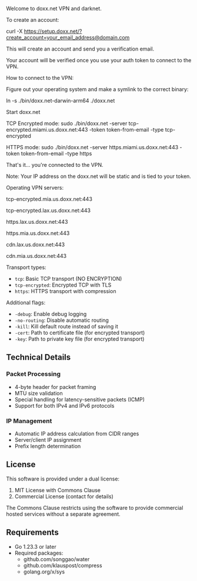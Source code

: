 Welcome to doxx.net VPN and darknet.

To create an account:

curl -X https://setup.doxx.net/?create_account=your_email_address@domain.com

This will create an account and send you a verification email.

Your account will be verified once you use your auth token to connect to the VPN.

How to connect to the VPN:

Figure out your operating system and make a symlink to the correct binary:

ln -s ./bin/doxx.net-darwin-arm64 ./doxx.net

Start doxx.net

TCP Encrypted mode: 
sudo ./bin/doxx.net -server tcp-encrypted.miami.us.doxx.net:443 -token token-from-email -type tcp-encrypted

HTTPS mode:
sudo ./bin/doxx.net -server https.miami.us.doxx.net:443 -token token-from-email -type https

That's it... you're connected to the VPN.

Note: Your IP address on the doxx.net will be static and is tied to your token.

Operating VPN servers:


tcp-encrypted.mia.us.doxx.net:443

tcp-encrypted.lax.us.doxx.net:443


https.lax.us.doxx.net:443

https.mia.us.doxx.net:443


cdn.lax.us.doxx.net:443

cdn.mia.us.doxx.net:443


Transport types:
- `tcp`: Basic TCP transport (NO ENCRYPTION)
- `tcp-encrypted`: Encrypted TCP with TLS
- `https`: HTTPS transport with compression

Additional flags:
- `-debug`: Enable debug logging
- `-no-routing`: Disable automatic routing
- `-kill`: Kill default route instead of saving it
- `-cert`: Path to certificate file (for encrypted transport)
- `-key`: Path to private key file (for encrypted transport)

## Technical Details

### Packet Processing

- 4-byte header for packet framing
- MTU size validation
- Special handling for latency-sensitive packets (ICMP)
- Support for both IPv4 and IPv6 protocols

### IP Management

- Automatic IP address calculation from CIDR ranges
- Server/client IP assignment
- Prefix length determination

## License

This software is provided under a dual license:
1. MIT License with Commons Clause
2. Commercial License (contact for details)

The Commons Clause restricts using the software to provide commercial hosted services without a separate agreement.

## Requirements

- Go 1.23.3 or later
- Required packages:
  - github.com/songgao/water
  - github.com/klauspost/compress
  - golang.org/x/sys
